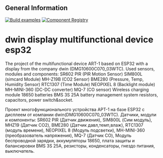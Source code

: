 ## General Information

[![Build examples](https://github.com/espressif/esp32-camera/actions/workflows/build.yml/badge.svg)](https://github.com/olegww/esp32_dwin_display_multifunctional_device/commits/main) [![Component Registry](https://components.espressif.com/components/espressif/esp32-camera/badge.svg)](https://github.com/olegww/esp32_dwin_display_multifunctional_device/releases)

# dwin display multifunctional device esp32
The project of the multifunctional device ART-1 based on ESP32 with a display from the company dwin (DMG10600C070_03WTC).
Used sensors, modules and components: 
SR602 PIR (PIR Motion Sensor)
SIM800L (simcard Module)
MH-Z19B (CO2 Sensor)
BME280 (Pressure, Temp, Humidity Sensor)
RTC1307 (Time Module)
NEOPIXEL 8 (Backlight module)
MH-MINI-360 (DC-DC converter)
MQ-7 (CO sensor)
Wireless charging module
18650 batteries
BMS 3S 25A battery management system
resistors, capacitors, power switch&socket.

Проект многофункционального устройства АРТ-1 на базе ESP32 c дисплеем от компании dwin(DMG10600C070_03WTC).
Датчики, модули и компоненты:
SR602 PIR (Датчик движения), SIM800L (Сим модуль),
MHZ19 (Датчик СО2), BME280 (Датчик давл,темп,влаж), RTC1307 (модуль времени), 
NEOPIXEL 8 (Модуль подсветки), MH-MINI-360 (преобразователь напряжения), 
MQ-7 (Датчик СО), Модуль беспроводной зарядки, аккумуляторы 18650, 
плата защиты и балансировки BMS 3S 25A, резисторы, конденсаторы, гнездо питания, выключатель.
